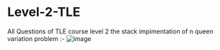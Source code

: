 # Level-2-TLE
All Questions of TLE course level 2
the stack impimentation of n queen variation problem :-
![image](https://github.com/user-attachments/assets/02b26480-ac2f-49ee-8a79-df95b0039190)
